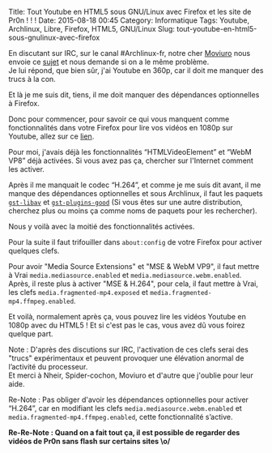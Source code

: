 Title: Tout Youtube en HTML5 sous GNU/Linux avec Firefox et les site de Pr0n ! ! !
Date: 2015-08-18 00:45
Category: Informatique
Tags: Youtube, Archlinux, Libre, Firefox, HTML5, GNU/Linux
Slug: tout-youtube-en-html5-sous-gnulinux-avec-firefox

En discutant sur IRC, sur le canal #Archlinux-fr, notre cher [Moviuro](http://popho.be/) nous envoie ce [sujet](https://forums.archlinux.fr/viewtopic.php?f=8&t=17210&sid=571035c34bab73d23dae21d41ed64fef) et nous demande si on a le même problème.  
Je lui répond, que bien sûr, j'ai Youtube en 360p, car il doit me manquer des trucs à la con.

Et là je me suis dit, tiens, il me doit manquer des dépendances optionnelles à Firefox.

Donc pour commencer, pour savoir ce qui vous manquent comme fonctionnalités dans votre Firefox pour lire vos vidéos en 1080p sur Youtube, allez sur ce [lien](https://www.youtube.com/html5).

Pour moi, j'avais déjà les fonctionnalités “HTMLVideoElement” et “WebM VP8” déjà activées. Si vous avez pas ça, chercher sur l'Internet comment les activer.

Après il me manquait le codec “H.264”, et comme je me suis dit avant, il me manque des dépendances optionnelles et sous Archlinux, il faut les paquets [`gst-libav`](https://www.archlinux.org/packages/extra/x86_64/gst-libav/) et [`gst-plugins-good`](https://www.archlinux.org/packages/extra/x86_64/gst-plugins-good/) (Si vous êtes sur une autre distribution, cherchez plus ou moins ça comme noms de paquets pour les rechercher).

Nous y voilà avec la moitié des fonctionnalités activées.

Pour la suite il faut trifouiller dans `about:config` de votre Firefox pour activer quelques clefs.

Pour avoir "Media Source Extensions" et "MSE & WebM VP9", il faut mettre à Vrai `media.mediasource.enabled` et `media.mediasource.webm.enabled`.  
Après, il reste plus à activer "MSE & H.264", pour cela, il faut mettre à Vrai, les clefs `media.fragmented-mp4.exposed` et `media.fragmented-mp4.ffmpeg.enabled`.

Et voilà, normalement après ça, vous pouvez lire les vidéos Youtube en 1080p avec du HTML5 ! Et si c'est pas le cas, vous avez dû vous foirez quelque part.

Note : D'après des discutions sur IRC, l'activation de ces clefs serai des "trucs" expérimentaux et peuvent provoquer une élévation anormal de l’activité du processeur.  
Et merci à Nheir, Spider-cochon, Moviuro et d'autre que j'oublie pour leur aide.

Re-Note : Pas obliger d'avoir les dépendances optionnelles pour activer “H.264”, car en modifiant les clefs `media.mediasource.webm.enabled` et `media.fragmented-mp4.ffmpeg.enabled`, cette fonctionnalité s’active.

__Re-Re-Note : Quand on a fait tout ça, il est possible de regarder des vidéos de Pr0n sans flash sur certains sites \o/__
